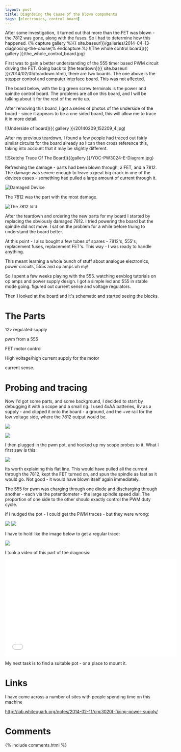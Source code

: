 ```yaml
---
layout: post
title: Diagnosing the Cause of the blown components
tags: [electronics, control board]
---
```

After some investigation, it turned out that more than the FET was blown - the 7812 was gone, along with the fuses. So I had to determine how this happened. 
{% capture gallery %}{{ site.baseurl}}/galleries/2014-04-13-diagnosing-the-cause{% endcapture %}
![The whole control board]({{ gallery }}/the_whole_control_board.jpg)

First was to gain a better understanding of the 555 timer based PWM circuit driving the FET. Going back to [the teardown]({{ site.baseurl }}/2014/02/05/teardown.html), there are two boards. The one above is the stepper control and computer interface board. This was not affected.
 
The board below, with the big green screw terminals is the power and spindle control board. The problems are all on this board, and I will be talking about it for the rest of the write up.

After removing this board, I got a series of photos of the underside of the board - since it appears to be a one sided board, this will allow me to trace it in more detail.

![Underside of board]({{ gallery }}/20140209_152209_4.jpg)

After my previous teardown, I found a few people had traced out fairly similar circuits for the board already so I can then cross reference this, taking into account that it may be slightly different.
 
![Sketchy Trace Of The Board]({{gallery }}/YOC-PW3024-E-Diagram.jpg}

Refreshing the damage - parts had been blown through, a FET, and a 7812. The damage was severe enough to leave a great big crack in one of the devices cases - something had pulled a large amount of current through it.

![Damaged Device]({{gallery}}/20140209_152239_1.jpg)

The 7812 was the part with the most damage.

![The 7812 Id'd]({{gallery}}/20140209_152321.jpg)

After the teardown and ordering the new parts for my board
I started by replacing the obviously damaged 7812.
I tried powering the board but the spindle did not move.
I sat on the problem for a while before truing to understand the board better.

At this point - I also bought a few tubes of spares - 7812's, 555's, replacement fuses, replacement FET's. This way - I was ready to handle anything. 

This meant learning a whole bunch of stuff about analogue electronics, power circuits, 555s and op amps oh my!

So I spent a few weeks playing with the 555. watching eevblog tutorials on op amps and power supply design.
I got a simple led and 555 in stable mode going. figured out current sense and voltage regulators.

Then I looked at the board and it's schematic and started seeing the blocks.

# The Parts

12v regulated supply

pwm from a 555

FET motor control

High voltage/high current supply for the motor

current sense.

# Probing and tracing

Now I'd got some parts, and some background, I decided to start by debugging it with a scope and a small rig. I used 4xAA batteries, 6v as a supply - and clipped it onto the board - a ground, and the +ve rail for the low voltage side, where the 7812 output would be.

![]({{gallery}}/IMG_3402.JPG) 

![]({{gallery}}/IMG_3403.JPG)

I then plugged in the pwm pot, and hooked up my scope probes to it.  What I first saw is this: 

![]({{gallery}}/IMG_3407.JPG)

Its worth explaining this flat line. This would have pulled all the current through the 7812, kept the FET turned on, and spun the spindle as fast as it would go. Not good - it would have blown itself again immediately.

The 555 for pwm was charging through one diode and discharging through another - each via the potentiometer - the large spindle speed dial. The proportion of one side to the other should exactly control the PWM duty cycle.
 
If I nudged the pot - I could get the PWM traces - but they were wrong:
 
![]({{gallery}}/IMG_3404.JPG)
![]({{gallery}}/IMG_3405.JPG)
 
I have to hold like the image below to get a regular trace:

![]({{gallery}}/IMG_3406.JPG)

I took a video of this part of the diagnosis:

<iframe width="560" height="315" src="//www.youtube.com/embed/5dG0UPwRt30" frameborder="0" allowfullscreen="true"></iframe>

My next task is to find a suitable pot - or a place to mount it.

 
# Links

I have come across a number of sites with people spending time on this machine

<http://lab.whitequark.org/notes/2014-02-11/cnc3020t-fixing-power-supply/>

<h1>Comments</h1>
{% include comments.html %}
